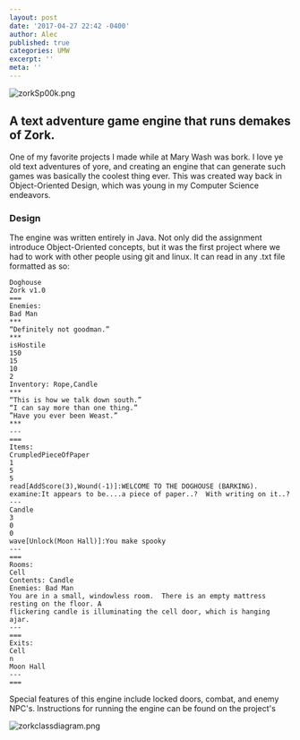 ```yaml
---
layout: post
date: '2017-04-27 22:42 -0400'
author: Alec
published: true
categories: UMW
excerpt: ''
meta: ''
---
```

![zorkSp00k.png]({{site.baseurl}}/img/zorkSp00k.png)

## A text adventure game engine that runs demakes of Zork.

One of my favorite projects I made while at Mary Wash was bork.  I love ye old text adventures of yore, and creating an engine that can generate such games was basically the coolest thing ever.  This was created way back in Object-Oriented Design, which was young in my Computer Science endeavors.  

### Design

The engine was written entirely in Java.  Not only did the assignment introduce Object-Oriented concepts, but it was the first project where we had to work with other people using git and linux.  It can read in any .txt file formatted as so:

	Doghouse
	Zork v1.0
	===
	Enemies:
	Bad Man
	***
	“Definitely not goodman.”
	***
	isHostile 
	150
	15
	10 
	2 
	Inventory: Rope,Candle
	***
	“This is how we talk down south.”
	“I can say more than one thing.”
	”Have you ever been Weast.”
	***
	---
	===
	Items:
	CrumpledPieceOfPaper
	1 
	5 
	5 
	read[AddScore(3),Wound(-1)]:WELCOME TO THE DOGHOUSE (BARKING).
	examine:It appears to be....a piece of paper..?  With writing on it..?
	---
	Candle
	3
	0
	0
	wave[Unlock(Moon Hall)]:You make spooky
	---
	===
	Rooms:
	Cell
	Contents: Candle
	Enemies: Bad Man
	You are in a small, windowless room.  There is an empty mattress resting on the floor. A
	flickering candle is illuminating the cell door, which is hanging ajar.
	---
	===
	Exits:
	Cell
	n
	Moon Hall
	---
	===
    
    
Special features of this engine include locked doors, combat, and enemy NPC's.  Instructions for running the engine can be found on the project's   

![zorkclassdiagram.png]({{site.baseurl}}/img/zorkclassdiagram.png)


